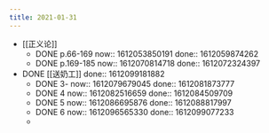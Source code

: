 ```yaml
---
title: 2021-01-31
---
```


- [[正义论]]
    - DONE p.66-169
      now:: 1612053850191
      done:: 1612059874262
    - DONE p.169-185
      now:: 1612070814718
      done:: 1612072324397
- DONE [[送奶工]] 
  done:: 1612099181882
    - DONE  3-
      now:: 1612079679045
      done:: 1612081873777
    - DONE 4
      now:: 1612082516659
      done:: 1612084509709
    - DONE 5
      now:: 1612086695876
      done:: 1612088817997
    - DONE 6
      now:: 1612096565330
      done:: 1612099077233
    -